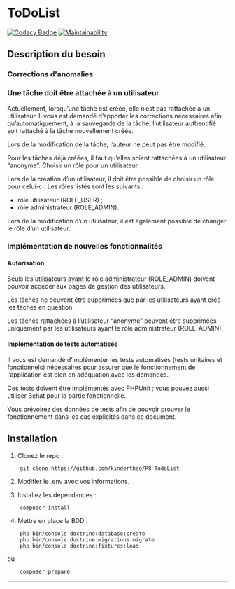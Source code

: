 # ToDoList #
[![Codacy Badge](https://app.codacy.com/project/badge/Grade/30955ec18a0940f180eb079d593b193e)](https://www.codacy.com/gh/kindertheo/P8-TodoList/dashboard?utm_source=github.com&amp;utm_medium=referral&amp;utm_content=kindertheo/P8-TodoList&amp;utm_campaign=Badge_Grade)
[![Maintainability](https://api.codeclimate.com/v1/badges/f94474dd93c5cd7925bc/maintainability)](https://codeclimate.com/github/kindertheo/P8-TodoList/maintainability)

## Description du besoin ##

### Corrections d'anomalies ###

### Une tâche doit être attachée à un utilisateur ###

Actuellement, lorsqu’une tâche est créée, elle n’est pas rattachée à un utilisateur. Il vous est demandé d’apporter les 
corrections nécessaires afin qu’automatiquement, à la sauvegarde de la tâche, l’utilisateur authentifié soit rattaché à 
la tâche nouvellement créée.

Lors de la modification de la tâche, l’auteur ne peut pas être modifié.

Pour les tâches déjà créées, il faut qu’elles soient rattachées à un utilisateur “anonyme”.
Choisir un rôle pour un utilisateur

Lors de la création d’un utilisateur, il doit être possible de choisir un rôle pour celui-ci. Les rôles listés sont les 
suivants :

  - rôle utilisateur (ROLE_USER) ;
  - rôle administrateur (ROLE_ADMIN).

Lors de la modification d’un utilisateur, il est également possible de changer le rôle d’un utilisateur.

### Implémentation de nouvelles fonctionnalités ###

#### Autorisation ####

Seuls les utilisateurs ayant le rôle administrateur (ROLE_ADMIN) doivent pouvoir accéder aux pages de gestion des 
utilisateurs.

Les tâches ne peuvent être supprimées que par les utilisateurs ayant créé les tâches en question.

Les tâches rattachées à l’utilisateur “anonyme” peuvent être supprimées uniquement par les utilisateurs ayant le 
rôle administrateur (ROLE_ADMIN).

#### Implémentation de tests automatisés ####

Il vous est demandé d’implémenter les tests automatisés (tests unitaires et fonctionnels) nécessaires pour assurer que 
le fonctionnement de l’application est bien en adéquation avec les demandes.

Ces tests doivent être implémentés avec PHPUnit ; vous pouvez aussi utiliser Behat pour la partie fonctionnelle.

Vous prévoirez des données de tests afin de pouvoir prouver le fonctionnement dans les cas explicités dans ce document.

## Installation ##

1. Clonez le repo :
```
    git clone https://github.com/kindertheo/P8-TodoList
```

2. Modifier le .env avec vos informations.
 
3. Installez les dependances :
```
    composer install
```
4. Mettre en place la BDD :
```
    php bin/console doctrine:database:create
    php bin/console doctrine:migrations:migrate
    php bin/console doctrine:fixtures:load
```
ou 
```
    composer prepare
```
****